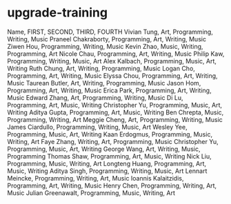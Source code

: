 # upgrade-training
Name, FIRST, SECOND, THIRD, FOURTH
Vivian Tung, Art, Programming, Writing, Music
Praneel Chakraborty, Programming, Art, Writing, Music
Ziwen Hou, Programming, Writing, Music
Kevin Zhao, Music, Writing, Programming, Art
Nicole Chau, Programming, Art, Writing, Music
Philip Kaw, Programming, Writing, Music, Art
Alex Kalbach, Programming, Music, Art, Writing
Ruth Chung, Art, Writing, Programming, Music
Logan Cho, Programming, Art, Writing, Music
Elyssa Chou, Programming, Art, Writing, Music
Taurean Butler, Art, Writing, Programming, Music
Jason Hom, Programming, Art, Writing, Music
Erica Park, Programming, Art, Writing, Music
Edward Zhang, Art, Programming, Writing, Music
Di Lu, Programming, Art, Music, Writing
Christopher Yu, Programming, Music, Art, Writing
Aditya Gupta, Programming, Art, Music, Writing
Ben Chrepta, Music, Programming, Writing, Art
Meggie Cheng, Art, Programming, Writing, Music
James Ciardullo, Programming, Writing, Music, Art
Wesley Yee, Programming, Music, Art, Writing
Kaan Erdogmus, Programming, Music, Writing, Art
Faye Zhang, Writing, Art, Programming, Music
Christopher Yu, Programming, Music, Art, Writing
George Wang, Art, Writing, Music, Programming
Thomas Shaw, Programming, Art, Music, Writing
Nick Liu, Programming, Music, Writing, Art
Longteng Huang, Programming, Art, Music, Writing
Aditya Singh, Programming, Writing, Music, Art
Lennart Meincke, Programming, Writing, Art, Music
Ioannis Kalaitzidis, Programming, Art, Writing, Music
Henry Chen, Programming, Writing, Art, Music
Julian Greenawalt, Programming, Music, Writing, Art
